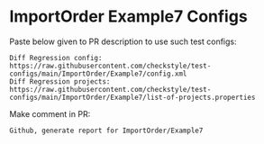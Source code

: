 # ImportOrder Example7 Configs
Paste below given to PR description to use such test configs:
```
Diff Regression config: https://raw.githubusercontent.com/checkstyle/test-configs/main/ImportOrder/Example7/config.xml
Diff Regression projects: https://raw.githubusercontent.com/checkstyle/test-configs/main/ImportOrder/Example7/list-of-projects.properties
```
Make comment in PR:
```
Github, generate report for ImportOrder/Example7
```
